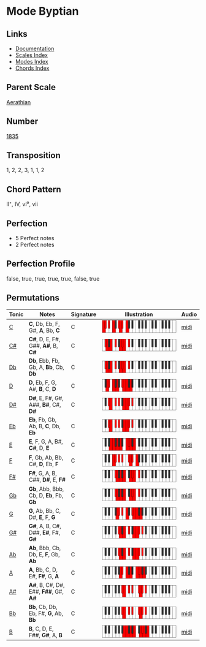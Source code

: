 # Mode Byptian

## Links

- [Documentation](README.md)
- [Scales Index](Scales.md)
- [Modes Index](Modes.md)
- [Chords Index](Chords.md)

## Parent Scale

[Aerathian](ScaleAerathian.md)

## Number

[1835](https://ianring.com/musictheory/scales/1835)

## Transposition

1, 2, 2, 3, 1, 1, 2

## Chord Pattern

II⁺, IV, vi⁰, vii

## Perfection

- 5 Perfect notes
- 2 Perfect notes

## Perfection Profile

false, true, true, true, true, false, true

## Permutations

| Tonic | Notes | Signature | Illustration | Audio |
|-------|-------|-----------|--------------|-------|
| [C](ModeCNaturalByptian.md) | **C**, Db, Eb, F, G#, **A**, Bb, **C** | C | ![CNaturalByptian](ModeCNaturalByptian.png) | [midi](https://github.com/edipermadi/music/blob/main/docs/ModeCNaturalByptian.mid?raw=true) |
| [C#](ModeCSharpByptian.md) | **C#**, D, E, F#, G##, **A#**, B, **C#** | C | ![CSharpByptian](ModeCSharpByptian.png) | [midi](https://github.com/edipermadi/music/blob/main/docs/ModeCSharpByptian.mid?raw=true) |
| [Db](ModeDFlatByptian.md) | **Db**, Ebb, Fb, Gb, A, **Bb**, Cb, **Db** | C | ![DFlatByptian](ModeDFlatByptian.png) | [midi](https://github.com/edipermadi/music/blob/main/docs/ModeDFlatByptian.mid?raw=true) |
| [D](ModeDNaturalByptian.md) | **D**, Eb, F, G, A#, **B**, C, **D** | C | ![DNaturalByptian](ModeDNaturalByptian.png) | [midi](https://github.com/edipermadi/music/blob/main/docs/ModeDNaturalByptian.mid?raw=true) |
| [D#](ModeDSharpByptian.md) | **D#**, E, F#, G#, A##, **B#**, C#, **D#** | C | ![DSharpByptian](ModeDSharpByptian.png) | [midi](https://github.com/edipermadi/music/blob/main/docs/ModeDSharpByptian.mid?raw=true) |
| [Eb](ModeEFlatByptian.md) | **Eb**, Fb, Gb, Ab, B, **C**, Db, **Eb** | C | ![EFlatByptian](ModeEFlatByptian.png) | [midi](https://github.com/edipermadi/music/blob/main/docs/ModeEFlatByptian.mid?raw=true) |
| [E](ModeENaturalByptian.md) | **E**, F, G, A, B#, **C#**, D, **E** | C | ![ENaturalByptian](ModeENaturalByptian.png) | [midi](https://github.com/edipermadi/music/blob/main/docs/ModeENaturalByptian.mid?raw=true) |
| [F](ModeFNaturalByptian.md) | **F**, Gb, Ab, Bb, C#, **D**, Eb, **F** | C | ![FNaturalByptian](ModeFNaturalByptian.png) | [midi](https://github.com/edipermadi/music/blob/main/docs/ModeFNaturalByptian.mid?raw=true) |
| [F#](ModeFSharpByptian.md) | **F#**, G, A, B, C##, **D#**, E, **F#** | C | ![FSharpByptian](ModeFSharpByptian.png) | [midi](https://github.com/edipermadi/music/blob/main/docs/ModeFSharpByptian.mid?raw=true) |
| [Gb](ModeGFlatByptian.md) | **Gb**, Abb, Bbb, Cb, D, **Eb**, Fb, **Gb** | C | ![GFlatByptian](ModeGFlatByptian.png) | [midi](https://github.com/edipermadi/music/blob/main/docs/ModeGFlatByptian.mid?raw=true) |
| [G](ModeGNaturalByptian.md) | **G**, Ab, Bb, C, D#, **E**, F, **G** | C | ![GNaturalByptian](ModeGNaturalByptian.png) | [midi](https://github.com/edipermadi/music/blob/main/docs/ModeGNaturalByptian.mid?raw=true) |
| [G#](ModeGSharpByptian.md) | **G#**, A, B, C#, D##, **E#**, F#, **G#** | C | ![GSharpByptian](ModeGSharpByptian.png) | [midi](https://github.com/edipermadi/music/blob/main/docs/ModeGSharpByptian.mid?raw=true) |
| [Ab](ModeAFlatByptian.md) | **Ab**, Bbb, Cb, Db, E, **F**, Gb, **Ab** | C | ![AFlatByptian](ModeAFlatByptian.png) | [midi](https://github.com/edipermadi/music/blob/main/docs/ModeAFlatByptian.mid?raw=true) |
| [A](ModeANaturalByptian.md) | **A**, Bb, C, D, E#, **F#**, G, **A** | C | ![ANaturalByptian](ModeANaturalByptian.png) | [midi](https://github.com/edipermadi/music/blob/main/docs/ModeANaturalByptian.mid?raw=true) |
| [A#](ModeASharpByptian.md) | **A#**, B, C#, D#, E##, **F##**, G#, **A#** | C | ![ASharpByptian](ModeASharpByptian.png) | [midi](https://github.com/edipermadi/music/blob/main/docs/ModeASharpByptian.mid?raw=true) |
| [Bb](ModeBFlatByptian.md) | **Bb**, Cb, Db, Eb, F#, **G**, Ab, **Bb** | C | ![BFlatByptian](ModeBFlatByptian.png) | [midi](https://github.com/edipermadi/music/blob/main/docs/ModeBFlatByptian.mid?raw=true) |
| [B](ModeBNaturalByptian.md) | **B**, C, D, E, F##, **G#**, A, **B** | C | ![BNaturalByptian](ModeBNaturalByptian.png) | [midi](https://github.com/edipermadi/music/blob/main/docs/ModeBNaturalByptian.mid?raw=true) |
